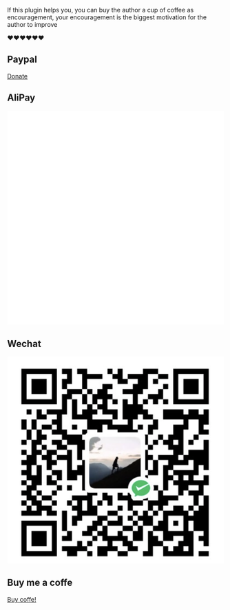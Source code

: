 If this plugin helps you, you can buy the author a cup of coffee as encouragement, your encouragement is the biggest motivation for the author to improve

❤️❤️❤️❤️❤️❤️

## Paypal

[Donate](https://paypal.me/donateToTony6?country.x=C2&locale.x=zh_XC)

## AliPay

![Alipay](./.github/readme/alipay.svg)

## Wechat

![Wechet](./.github/readme/wechet.png)

## Buy me a coffe

[Buy coffe!](https://www.buymeacoffee.com/tonyliu011t)
